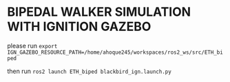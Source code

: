 # BIPEDAL WALKER SIMULATION WITH IGNITION GAZEBO

please run `export IGN_GAZEBO_RESOURCE_PATH=/home/ahoque245/workspaces/ros2_ws/src/ETH_biped`

then run `ros2 launch ETH_biped blackbird_ign.launch.py`
